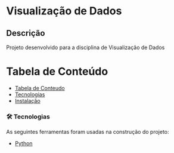 # Visualização de Dados
## Descrição
<p align="left"> Projeto desenvolvido para a disciplina de Visualização de Dados  </p>

Tabela de Conteúdo
=================
<!--ts-->
   * [Tabela de Conteudo](#tabela-de-conteudo)
   * [Tecnologias](#tecnologias)
   * [Instalação](#instalacao)

 
<!--te-->


### 🛠 Tecnologias

As seguintes ferramentas foram usadas na construção do projeto:

- [Python](https://www.python.org/)

